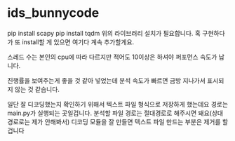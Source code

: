# ids_bunnycode

pip install scapy
pip install tqdm
위의 라이브러리 설치가 필요합니다. 혹 구현하다가 또 install할 게 있으면 여기다 계속 추가할게요.

스레드 수는 본인의 cpu에 따라 다르지만 적어도 10이상은 하셔야 퍼포먼스 속도가 납니다.

진행률을 보여주는게 좋을 것 같아 넣었는데 분석 속도가 빠르면 금방 지나가서 표시되지 않는 것 같습니다.

일단 잘 디코딩했는지 확인하기 위해서 텍스트 파일 형식으로 저장하게 했는데요 경로는 main.py가 실행되는 곳일겁니다.
분석할 파일 경로는 절대경로로 해주시면 돼요(상대경로로는 제가 안해봐서)
디코딩 모듈을 잘 만들면 텍스트 파일 만드는 부분은 제거를 할 겁니다
